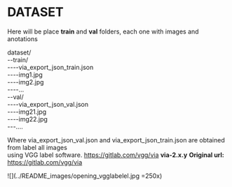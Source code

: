 # DATASET
Here will be place **train** and **val** folders, each one with images and anotations

dataset/  
--train/  
----via_export_json_train.json  
----img1.jpg  
----img2.jpg  
----...  
--val/  
----via_export_json_val.json  
----img21.jpg  
----img22.jpg  
---....  

Where via_export_json_val.json and via_export_json_train.json are obtained from label all images  
using VGG label software. https://gitlab.com/vgg/via **via-2.x.y**
**Original url:** https://gitlab.com/vgg/via

![](../README_images/opening_vgglabelel.jpg =250x)
